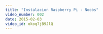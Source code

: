 ```yaml
---
title: "Instalacion Raspberry Pi - Noobs"
video_number: 002
date: 2015-02-03
video_id: okoq7jB9JlQ
---
```

